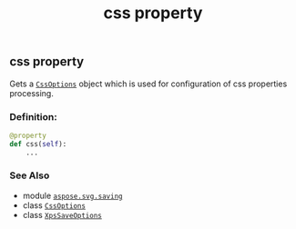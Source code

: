﻿---
title: css property
second_title: Aspose.SVG for Python via .NET API References
description: 
type: docs
weight: 40
url: /python-net/aspose.svg.saving/xpssaveoptions/css/
is_root: false
---

## css property


Gets a [`CssOptions`](/svg/python-net/aspose.svg.rendering/cssoptions) object which is used for configuration of css properties processing.
### Definition:
```python
@property
def css(self):
    ...
```

### See Also
* module [`aspose.svg.saving`](../../)
* class [`CssOptions`](/svg/python-net/aspose.svg.rendering/cssoptions)
* class [`XpsSaveOptions`](/svg/python-net/aspose.svg.saving/xpssaveoptions)
